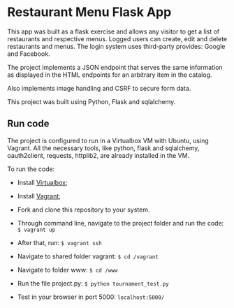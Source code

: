 # Restaurant Menu Flask App

This app was built as a flask exercise and allows any visitor to get a list of restaurants and respective menus.
Logged users can create, edit and delete restaurants and menus.
The login system uses third-party provides: Google and Facebook.

The project implements a JSON endpoint that serves the same information as displayed in the HTML endpoints for an arbitrary item in the catalog.

Also implements image handling and CSRF to secure form data.

This project was built using Python, Flask and sqlalchemy.

## Run code
The project is configured to run in a Virtualbox VM with Ubuntu, using Vagrant. All the necessary tools, like python, flask and sqlalchemy, oauth2client, requests, httplib2, are already installed in the VM.

To run the code:
- Install [Virtualbox](https://www.virtualbox.org/);

- Install [Vagrant](https://www.vagrantup.com/);

- Fork and clone this repository to your system.

- Through command line, navigate to the project folder and run the code:
`$ vagrant up`

- After that, run:
`$ vagrant ssh`

- Navigate to shared folder vagrant:
`$ cd /vagrant`

- Navigate to folder www:
`$ cd /www`

- Run the file project.py:
`$ python tournament_test.py`

- Test in your browser in port 5000:
`localhost:5000/`